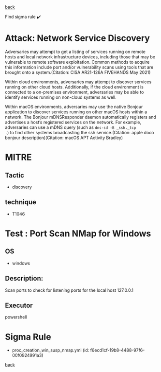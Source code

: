 
[back](../index.md)

Find sigma rule :heavy_check_mark: 

# Attack: Network Service Discovery 

Adversaries may attempt to get a listing of services running on remote hosts and local network infrastructure devices, including those that may be vulnerable to remote software exploitation. Common methods to acquire this information include port and/or vulnerability scans using tools that are brought onto a system.(Citation: CISA AR21-126A FIVEHANDS May 2021)   

Within cloud environments, adversaries may attempt to discover services running on other cloud hosts. Additionally, if the cloud environment is connected to a on-premises environment, adversaries may be able to identify services running on non-cloud systems as well.

Within macOS environments, adversaries may use the native Bonjour application to discover services running on other macOS hosts within a network. The Bonjour mDNSResponder daemon automatically registers and advertises a host’s registered services on the network. For example, adversaries can use a mDNS query (such as <code>dns-sd -B _ssh._tcp .</code>) to find other systems broadcasting the ssh service.(Citation: apple doco bonjour description)(Citation: macOS APT Activity Bradley)

# MITRE
## Tactic
  - discovery


## technique
  - T1046


# Test : Port Scan NMap for Windows
## OS
  - windows


## Description:
Scan ports to check for listening ports for the local host 127.0.0.1

## Executor
powershell

# Sigma Rule
 - proc_creation_win_susp_nmap.yml (id: f6ecd1cf-19b8-4488-97f6-00f0924991a3)



[back](../index.md)
